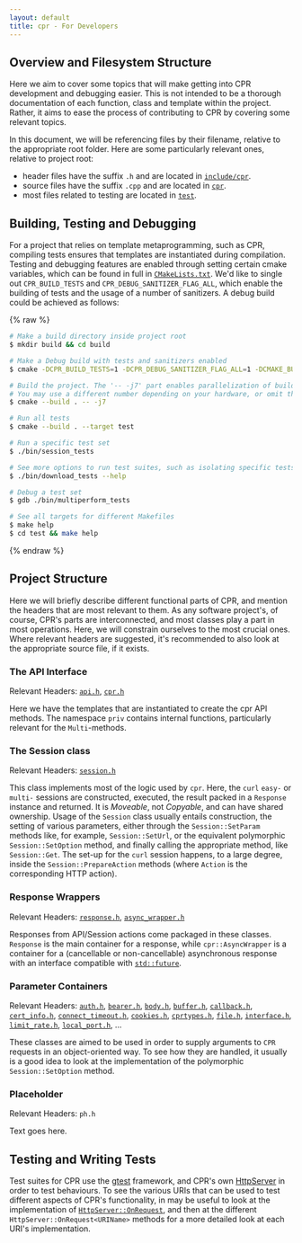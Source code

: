 ```yaml
---
layout: default
title: cpr - For Developers
---
```


## Overview and Filesystem Structure
Here we aim to cover some topics that will make getting into CPR development and debugging easier. This is not intended to be a thorough documentation of each function, class and template within the project. Rather, it aims to ease the process of contributing to CPR by covering some relevant topics.

In this document, we will be referencing files by their filename, relative to the appropriate root folder. Here are some particularly relevant ones, relative to project root:

* header files have the suffix `.h` and are located in [`include/cpr`](https://github.com/libcpr/cpr/tree/master/include/cpr).
* source files have the suffix `.cpp` and are located in [`cpr`](https://github.com/libcpr/cpr/tree/master/cpr).
* most files related to testing are located in [`test`](https://github.com/libcpr/cpr/tree/master/test).

## Building, Testing and Debugging
For a project that relies on template metaprogramming, such as CPR, compiling tests ensures that templates are instantiated during compilation. Testing and debugging features are enabled through setting certain cmake variables, which can be found in full in [`CMakeLists.txt`](https://github.com/libcpr/cpr/blob/master/CMakeLists.txt). We'd like to single out `CPR_BUILD_TESTS` and `CPR_DEBUG_SANITIZER_FLAG_ALL`, which enable the building of tests and the usage of a number of sanitizers. A debug build could be achieved as follows:

{% raw %}
```bash
# Make a build directory inside project root
$ mkdir build && cd build

# Make a Debug build with tests and sanitizers enabled
$ cmake -DCPR_BUILD_TESTS=1 -DCPR_DEBUG_SANITIZER_FLAG_ALL=1 -DCMAKE_BUILD_TYPE=Debug ..

# Build the project. The '-- -j7' part enables parallelization of build tasks.
# You may use a different number depending on your hardware, or omit this bit.
$ cmake --build . -- -j7

# Run all tests
$ cmake --build . --target test

# Run a specific test set
$ ./bin/session_tests

# See more options to run test suites, such as isolating specific tests
$ ./bin/download_tests --help

# Debug a test set
$ gdb ./bin/multiperform_tests

# See all targets for different Makefiles
$ make help
$ cd test && make help
```
{% endraw %}

## Project Structure
Here we will briefly describe different functional parts of CPR, and mention the headers that are most relevant to them. As any software project's, of course, CPR's parts are interconnected, and most classes play a part in most operations. Here, we will constrain ourselves to the most crucial ones. Where relevant headers are suggested, it's recommended to also look at the appropriate source file, if it exists.
### The API Interface
Relevant Headers: [`api.h`](https://github.com/libcpr/cpr/blob/master/include/cpr/api.h), [`cpr.h`](https://github.com/libcpr/cpr/blob/master/include/cpr/cpr.h)

Here we have the templates that are instantiated to create the cpr API methods. The namespace `priv` contains internal functions, particularly relevant for the `Multi`-methods.
### The Session class
Relevant Headers: [`session.h`](https://github.com/libcpr/cpr/blob/master/include/cpr/session.h)

This class implements most of the logic used by `cpr`. Here, the `curl` `easy-` or `multi-` sessions are constructed, executed, the result packed in a `Response` instance and returned. It is _Moveable_, not _Copyable_, and can have shared ownership. Usage of the `Session` class usually entails construction, the setting of various parameters, either through the `Session::SetParam` methods like, for example, `Session::SetUrl`, or the equivalent polymorphic `Session::SetOption` method, and finally calling the appropriate method, like `Session::Get`. The set-up for the `curl` session happens, to a large degree, inside the `Session::PrepareAction` methods (where `Action` is the corresponding HTTP action).

### Response Wrappers
Relevant Headers: [`response.h`](https://github.com/libcpr/cpr/blob/master/include/cpr/response.h), [`async_wrapper.h`](https://github.com/libcpr/cpr/blob/master/include/cpr/async_wrapper.h)

Responses from API/Session actions come packaged in these classes. `Response` is the main container for a response, while `cpr::AsyncWrapper` is a container for a (cancellable or non-cancellable) asynchronous response with an interface compatible with [`std::future`](https://en.cppreference.com/w/cpp/thread/future).

### Parameter Containers
Relevant Headers: [`auth.h`](https://github.com/libcpr/cpr/blob/master/include/cpr/auth.h), [`bearer.h`](https://github.com/libcpr/cpr/blob/master/include/cpr/bearer.h), [`body.h`](https://github.com/libcpr/cpr/blob/master/include/cpr/body.h), [`buffer.h`](https://github.com/libcpr/cpr/blob/master/include/cpr/buffer.h), [`callback.h`](https://github.com/libcpr/cpr/blob/master/include/cpr/callback.h), [`cert_info.h`](https://github.com/libcpr/cpr/blob/master/include/cpr/cert_info.h), [`connect_timeout.h`](https://github.com/libcpr/cpr/blob/master/include/cpr/connect_timeout.h), [`cookies.h`](https://github.com/libcpr/cpr/blob/master/include/cpr/cookies.h), [`cprtypes.h`](https://github.com/libcpr/cpr/blob/master/include/cpr/cprtypes.h), [`file.h`](https://github.com/libcpr/cpr/blob/master/include/cpr/file.h), [`interface.h`](https://github.com/libcpr/cpr/blob/master/include/cpr/interface.h), [`limit_rate.h`](https://github.com/libcpr/cpr/blob/master/include/cpr/limit_rate.h), [`local_port.h`](https://github.com/libcpr/cpr/blob/master/include/cpr/local_port.h), ...

These classes are aimed to be used in order to supply arguments to `CPR` requests in an object-oriented way. To see how they are handled, it usually is a good idea to look at the implementation of the polymorphic `Session::SetOption` method.

### Placeholder
Relevant Headers: `ph.h`

Text goes here.

## Testing and Writing Tests

Test suites for CPR use the [gtest](https://google.github.io/googletest/) framework, and CPR's own [HttpServer](https://github.com/libcpr/cpr/blob/master/test/httpServer.hpp) in order to test behaviours. To see the various URIs that can be used to test different aspects of CPR's functionality, in may be useful to look at the implementation of [`HttpServer::OnRequest`](https://github.com/libcpr/cpr/blob/master/test/httpServer.cpp), and then at the different `HttpServer::OnRequest<URIName>` methods for a more detailed look at each URI's implementation.
